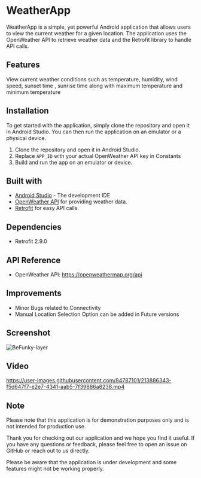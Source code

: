 # WeatherApp

WeatherApp is a simple, yet powerful Android application that allows users to view the current weather for a given location. The application uses the OpenWeather API to retrieve weather data and the Retrofit library to handle API calls.

## Features

 View current weather conditions such as temperature, humidity, wind speed, sunset time , sunrise time along with maximum temperature and minimum temperature 
 
## Installation

To get started with the application, simply clone the repository and open it in Android Studio. You can then run the application on an emulator or a physical device.

1. Clone the repository and open it in Android Studio.
2. Replace `APP_ID` with your actual OpenWeather API key in Constants
3. Build and run the app on an emulator or device.

## Built with

- [Android Studio](https://developer.android.com/studio) - The development IDE
- [OpenWeather API](https://openweathermap.org/api) for providing weather data.
- [Retrofit](https://square.github.io/retrofit/) for easy API calls.

## Dependencies

- Retrofit 2.9.0

## API Reference

- OpenWeather API: https://openweathermap.org/api

## Improvements

- Minor Bugs related to Connectivity
- Manual Location Selection Option can be added in Future versions

## Screenshot

![BeFunky-layer](https://user-images.githubusercontent.com/84787101/213886537-a83ec5d3-f4f6-4e2b-bd42-e1ae374536bb.png)


## Video 



https://user-images.githubusercontent.com/84787101/213886343-f5d647f7-e2e7-4341-aab5-7f39886a8238.mp4



## Note

Please note that this application is for demonstration purposes only and is not intended for production use.

Thank you for checking out our application and we hope you find it useful. If you have any questions or feedback, please feel free to open an issue on GitHub or reach out to us directly.

Please be aware that the application is under development and some features might not be working properly.
